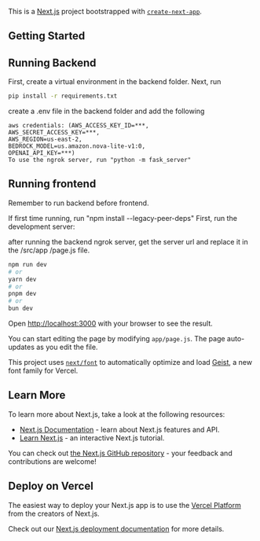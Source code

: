 This is a [Next.js](https://nextjs.org) project bootstrapped with [`create-next-app`](https://github.com/vercel/next.js/tree/canary/packages/create-next-app).

## Getting Started

## Running Backend

First, create a virtual environment in the backend folder.
Next, run

```bash
pip install -r requirements.txt
```

create a .env file in the backend folder and add the following

```
aws credentials: (AWS_ACCESS_KEY_ID=***,
AWS_SECRET_ACCESS_KEY=***,
AWS_REGION=us-east-2,
BEDROCK_MODEL=us.amazon.nova-lite-v1:0,
OPENAI_API_KEY=***)
To use the ngrok server, run "python -m fask_server"
```

## Running frontend

Remember to run backend before frontend.

If first time running, run "npm install --legacy-peer-deps"
First, run the development server:

after running the backend ngrok server, get the server url and replace it in the /src/app /page.js file.

```bash
npm run dev
# or
yarn dev
# or
pnpm dev
# or
bun dev
```

Open [http://localhost:3000](http://localhost:3000) with your browser to see the result.

You can start editing the page by modifying `app/page.js`. The page auto-updates as you edit the file.

This project uses [`next/font`](https://nextjs.org/docs/app/building-your-application/optimizing/fonts) to automatically optimize and load [Geist](https://vercel.com/font), a new font family for Vercel.

## Learn More

To learn more about Next.js, take a look at the following resources:

- [Next.js Documentation](https://nextjs.org/docs) - learn about Next.js features and API.
- [Learn Next.js](https://nextjs.org/learn) - an interactive Next.js tutorial.

You can check out [the Next.js GitHub repository](https://github.com/vercel/next.js) - your feedback and contributions are welcome!

## Deploy on Vercel

The easiest way to deploy your Next.js app is to use the [Vercel Platform](https://vercel.com/new?utm_medium=default-template&filter=next.js&utm_source=create-next-app&utm_campaign=create-next-app-readme) from the creators of Next.js.

Check out our [Next.js deployment documentation](https://nextjs.org/docs/app/building-your-application/deploying) for more details.
